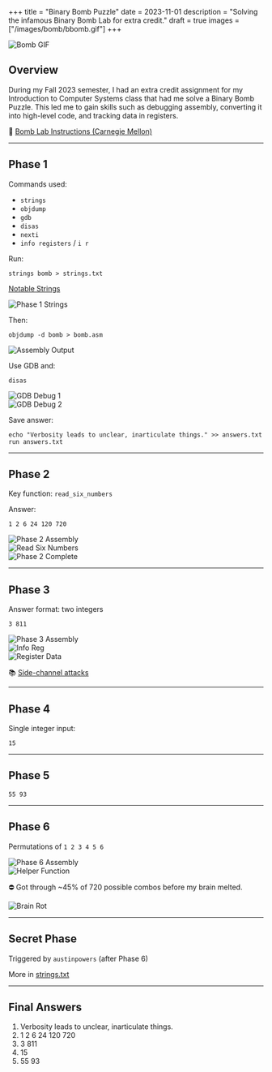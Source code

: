 +++
title = "Binary Bomb Puzzle"
date = 2023-11-01
description = "Solving the infamous Binary Bomb Lab for extra credit."
draft = true
images = ["/images/bomb/bbomb.gif"]
+++

![Bomb GIF](/images/bomb/bbomb.gif)

## Overview

During my Fall 2023 semester, I had an extra credit assignment for my Introduction to Computer Systems class that had me solve a Binary Bomb Puzzle. This led me to gain skills such as debugging assembly, converting it into high-level code, and tracking data in registers.

📄 [Bomb Lab Instructions (Carnegie Mellon)](http://csapp.cs.cmu.edu/public/bomblab.pdf)

---

## Phase 1

Commands used:
- `strings`
- `objdump`
- `gdb`
- `disas`
- `nexti`
- `info registers` / `i r`

Run:

    strings bomb > strings.txt

[Notable Strings](/images/strings.txt.html)

![Phase 1 Strings](/images/bomb/BBPhase1Strings.png)

Then:

    objdump -d bomb > bomb.asm

![Assembly Output](/images/bomb/BBPhase1Assembly.png)

Use GDB and:

    disas

![GDB Debug 1](/images/bomb/BBPhase1GDBDebug1.png)  
![GDB Debug 2](/images/bomb/BBPhase1GDBDebug2.png)

Save answer:

    echo "Verbosity leads to unclear, inarticulate things." >> answers.txt
    run answers.txt

---

## Phase 2

Key function: `read_six_numbers`

Answer:

    1 2 6 24 120 720

![Phase 2 Assembly](/images/bomb/BBPhase2Assembly.png)  
![Read Six Numbers](/images/bomb/BBPhase2ReadSixNumbers.png)  
![Phase 2 Complete](/images/bomb/BBPhase2Complete.png)

---

## Phase 3

Answer format: two integers

    3 811

![Phase 3 Assembly](/images/bomb/BBPhase3Assembly.png)  
![Info Reg](/images/bomb/BBPhase3InfoReg.png)  
![Register Data](/images/bomb/BBPhase3Register.png)

📚 [Side-channel attacks](https://en.wikipedia.org/wiki/Side-channel_attack)

---

## Phase 4

Single integer input:

    15

---

## Phase 5

    55 93

---

## Phase 6

Permutations of `1 2 3 4 5 6`

![Phase 6 Assembly](/images/bomb/BBPhase6Assembly.png)  
![Helper Function](/images/bomb/BBPhase6FuncAssembly.png)

⛔ Got through ~45% of 720 possible combos before my brain melted.

![Brain Rot](/images/bomb/BrainRot.png)

---

## Secret Phase

Triggered by `austinpowers` (after Phase 6)

More in [strings.txt](strings.txt.html)

---

## Final Answers

1. Verbosity leads to unclear, inarticulate things.  
2. 1 2 6 24 120 720  
3. 3 811  
4. 15  
5. 55 93

